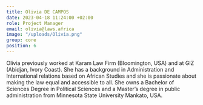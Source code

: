```yaml
---
title: Olivia DE CAMPOS
date: 2023-04-18 11:24:00 +02:00
role: Project Manager
email: olivia@laws.africa
image: "/uploads/Olivia.png"
group: core
position: 6
---
```


Olivia previously worked at Karam Law Firm (Bloomington, USA) and at GIZ (Abidjan, Ivory Coast).
She has a background in Administration and International relations based on African Studies and she is passionate about making the law equal and accessible to all.
She owns a Bachelor of Sciences Degree in Political Sciences and a Master’s degree in public administration from Minnesota State University Mankato, USA.
